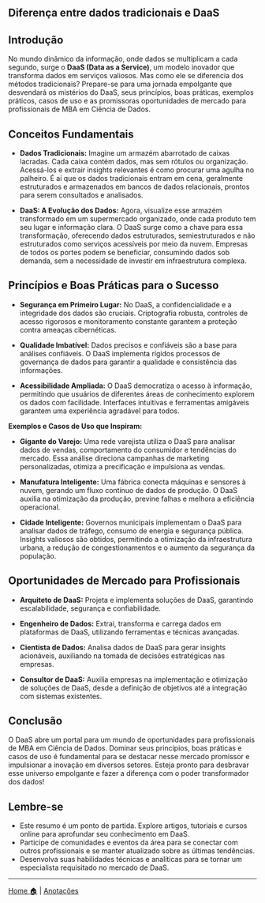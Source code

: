 ## Diferença entre dados tradicionais e DaaS

## Introdução

No mundo dinâmico da informação, onde dados se multiplicam a cada segundo, surge o **DaaS (Data as a Service)**, um modelo inovador que transforma dados em serviços valiosos. Mas como ele se diferencia dos métodos tradicionais? Prepare-se para uma jornada empolgante que desvendará os mistérios do DaaS, seus princípios, boas práticas, exemplos práticos, casos de uso e as promissoras oportunidades de mercado para profissionais de MBA em Ciência de Dados.

## Conceitos Fundamentais

* **Dados Tradicionais:** Imagine um armazém abarrotado de caixas lacradas. Cada caixa contém dados, mas sem rótulos ou organização. Acessá-los e extrair insights relevantes é como procurar uma agulha no palheiro. É aí que os dados tradicionais entram em cena, geralmente estruturados e armazenados em bancos de dados relacionais, prontos para serem consultados e analisados.

* **DaaS: A Evolução dos Dados:** Agora, visualize esse armazém transformado em um supermercado organizado, onde cada produto tem seu lugar e informação clara. O DaaS surge como a chave para essa transformação, oferecendo dados estruturados, semiestruturados e não estruturados como serviços acessíveis por meio da nuvem. Empresas de todos os portes podem se beneficiar, consumindo dados sob demanda, sem a necessidade de investir em infraestrutura complexa.

## Princípios e Boas Práticas para o Sucesso

* **Segurança em Primeiro Lugar:** No DaaS, a confidencialidade e a integridade dos dados são cruciais. Criptografia robusta, controles de acesso rigorosos e monitoramento constante garantem a proteção contra ameaças cibernéticas.

* **Qualidade Imbatível:** Dados precisos e confiáveis são a base para análises confiáveis. O DaaS implementa rígidos processos de governança de dados para garantir a qualidade e consistência das informações.

* **Acessibilidade Ampliada:** O DaaS democratiza o acesso à informação, permitindo que usuários de diferentes áreas de conhecimento explorem os dados com facilidade. Interfaces intuitivas e ferramentas amigáveis garantem uma experiência agradável para todos.

**Exemplos e Casos de Uso que Inspiram:**

* **Gigante do Varejo:** Uma rede varejista utiliza o DaaS para analisar dados de vendas, comportamento do consumidor e tendências do mercado. Essa análise direciona campanhas de marketing personalizadas, otimiza a precificação e impulsiona as vendas.

* **Manufatura Inteligente:** Uma fábrica conecta máquinas e sensores à nuvem, gerando um fluxo contínuo de dados de produção. O DaaS auxilia na otimização da produção, previne falhas e melhora a eficiência operacional.

* **Cidade Inteligente:** Governos municipais implementam o DaaS para analisar dados de tráfego, consumo de energia e segurança pública. Insights valiosos são obtidos, permitindo a otimização da infraestrutura urbana, a redução de congestionamentos e o aumento da segurança da população.

## Oportunidades de Mercado para Profissionais

* **Arquiteto de DaaS:** Projeta e implementa soluções de DaaS, garantindo escalabilidade, segurança e confiabilidade.

* **Engenheiro de Dados:** Extrai, transforma e carrega dados em plataformas de DaaS, utilizando ferramentas e técnicas avançadas.

* **Cientista de Dados:** Analisa dados de DaaS para gerar insights acionáveis, auxiliando na tomada de decisões estratégicas nas empresas.

* **Consultor de DaaS:** Auxilia empresas na implementação e otimização de soluções de DaaS, desde a definição de objetivos até a integração com sistemas existentes.

## Conclusão

O DaaS abre um portal para um mundo de oportunidades para profissionais de MBA em Ciência de Dados. Dominar seus princípios, boas práticas e casos de uso é fundamental para se destacar nesse mercado promissor e impulsionar a inovação em diversos setores. Esteja pronto para desbravar esse universo empolgante e fazer a diferença com o poder transformador dos dados!

## **Lembre-se**

* Este resumo é um ponto de partida. Explore artigos, tutoriais e cursos online para aprofundar seu conhecimento em DaaS.
* Participe de comunidades e eventos da área para se conectar com outros profissionais e se manter atualizado sobre as últimas tendências.
* Desenvolva suas habilidades técnicas e analíticas para se tornar um especialista requisitado no mercado de DaaS.


---

[Home 🏠](../../README.md) | [Anotações](../anotacoes.md)